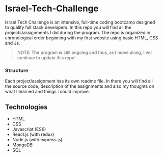 # Israel-Tech-Challenge

Israel Tech Challenge is an intensive, full-time coding bootcamp designed to qualify full stack developers. In this repo you will find all the projects/assignments I did during the program. The repo is organized in chronological order beginning with my first website using basic HTML, CSS and Js. 

>NOTE: The program is still ongoing and thus, as I move along, I will continue to update this repo! 

### Structure 
Each project/assignment has its own readme file. In there you will find all the source code, description of the assignments and also my thoughts on what I learned and things I could improve. 


 ## Technologies
- HTML
- CSS 
- Javascript (ES6)
- React.js (with redux)
- Node.js (with express.js)
- MongoDB
- SQL 
